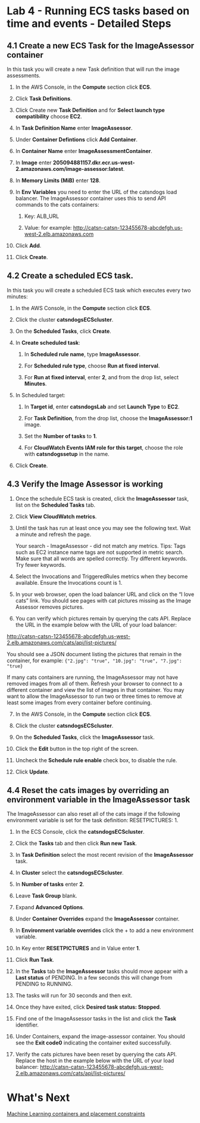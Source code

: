 # Lab 4 - Running ECS tasks based on time and events - Detailed Steps

## 4.1 Create a new ECS Task for the ImageAssessor container

In this task you will create a new Task definition that will run the image assessments.

1. In the AWS Console, in the **Compute** section click **ECS**.

2. Click **Task Definitions**.

3. Click Create new **Task Definition** and for **Select launch type compatibility** choose **EC2**.

4. In **Task Definition Name** enter **ImageAssessor**.

5. Under **Container Defintions** click **Add Container**.

6. In **Container Name** enter **ImageAssessmentContainer**.

7. In **Image** enter **205094881157.dkr.ecr.us-west-2.amazonaws.com/image-assessor:latest**.

8. In **Memory Limits (MiB)** enter **128**.

9. In **Env Variables** you need to enter the URL of the catsndogs load balancer. The ImageAssessor container uses this to send API commands to the cats containers:

    1. Key: ALB_URL
    
    2. Value: <URL of the load balancer> for example: http://catsn-catsn-123455678-abcdefgh.us-west-2.elb.amazonaws.com

10.	Click **Add**.

11.	Click **Create**. 

## 4.2 Create a scheduled ECS task.

In this task you will create a scheduled ECS task which executes every two minutes:

1. In the AWS Console, in the **Compute** section click **ECS**.

2. Click the cluster **catsndogsECScluster**.

3. On the **Scheduled Tasks**, click **Create**.

4. In **Create scheduled task**:
    
    1. In **Scheduled rule name**, type **ImageAssessor**.
    
    2. For **Scheduled rule type**, choose **Run at fixed interval**.
    
    3. For **Run at fixed interval**, enter **2**, and from the drop list, select **Minutes**.

5. In Scheduled target:
    
    1. In **Target id**, enter **catsndogsLab** and set **Launch Type** to **EC2**.
    
    2. For **Task Definition**, from the drop list, choose the **ImageAssessor:1** image.
    
    3. Set the **Number of tasks** to **1**.
    
    4. For **CloudWatch Events IAM role for this target**, choose the role with **catsndogssetup** in the name. 

6. Click **Create**.

## 4.3 Verify the Image Assessor is working

1. Once the schedule ECS task is created, click the **ImageAssessor** task, list on the **Scheduled Tasks** tab.

2. Click **View CloudWatch metrics**.

3. Until the task has run at least once you may see the following text. Wait a minute and refresh the page.

    Your search - ImageAssessor - did not match any metrics.
    Tips:
    Tags such as EC2 instance name tags are not supported in metric search.
    Make sure that all words are spelled correctly.
    Try different keywords.
    Try fewer keywords.

4. Select the Invocations and TriggeredRules metrics when they become available. Ensure the Invocations count is 1.

5. In your web browser, open the load balancer URL and click on the “I love cats” link. You should see pages with cat pictures missing as the Image Assessor removes pictures.

6. You can verify which pictures remain by querying the cats API. Replace the URL in the example below with the URL of your load balancer:

http://catsn-catsn-123455678-abcdefgh.us-west-2.elb.amazonaws.com/cats/api/list-pictures/

You should see a JSON document listing the pictures that remain in the container, for example: `{"2.jpg": "true", "10.jpg": "true", "7.jpg": "true}`

If many cats containers are running, the ImageAssessor may not have removed images from all of them. Refresh your browser to connect to a different container and view the list of images in that container. You may want to allow the ImageAssessor to run two or three times to remove at least some images from every container before continuing.

7. In the AWS Console, in the **Compute** section click **ECS**.

8. Click the cluster **catsndogsECScluster**.

9. On the **Scheduled Tasks**, click the **ImageAssessor** task.

10.	Click the **Edit** button in the top right of the screen.

11.	Uncheck the **Schedule rule enable** check box, to disable the rule.

12.	Click **Update**.

## 4.4 Reset the cats images by overriding an environment variable in the ImageAssessor task

The ImageAssessor can also reset all of the cats image if the following environment variable is set for the task definition: RESETPICTURES: 1.

1. In the ECS Console, click the **catsndogsECScluster**.

2. Click the **Tasks** tab and then click **Run new Task**.

3. In **Task Definition** select the most recent revision of the **ImageAssessor** task.

4. In **Cluster** select the **catsndogsECScluster**.

5. In **Number of tasks** enter **2**.

6. Leave **Task Group** blank.

7. Expand **Advanced Options**.

8. Under **Container Overrides** expand the **ImageAssessor** container.

9. In **Environment variable overrides** click the + to add a new environment variable.

10. In Key enter **RESETPICTURES** and in Value enter **1**.

11. Click **Run Task**.

12. In the **Tasks** tab the **ImageAssessor** tasks should move appear with a **Last status** of PENDING. In a few seconds this will change from PENDING to RUNNING.

13. The tasks will run for 30 seconds and then exit.

14. Once they have exited, click **Desired task status: Stopped**.

15. Find one of the ImageAssessor tasks in the list and click the **Task** identifier.

16. Under Containers, expand the image-assessor container. You should see the **Exit code0** indicating the container exited successfully.

17. Verify the cats pictures have been reset by querying the cats API. Replace the host in the example below with the URL of your load balancer:
http://catsn-catsn-123455678-abcdefgh.us-west-2.elb.amazonaws.com/cats/api/list-pictures/

# What's Next
[Machine Learning containers and placement constraints](../Lab-5-Artifacts/)
